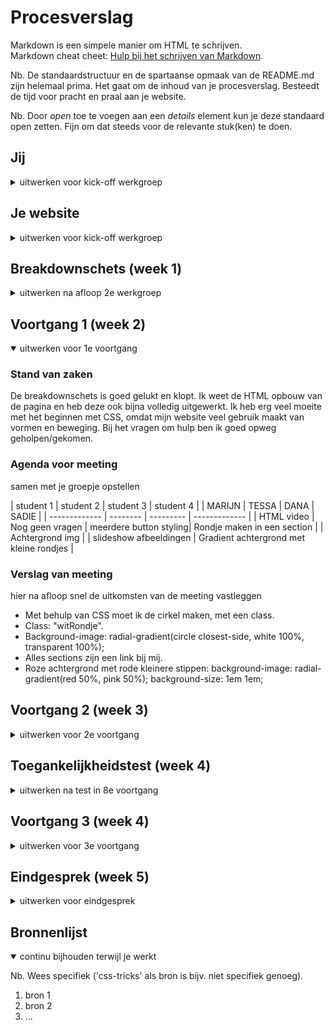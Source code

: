 # Procesverslag
Markdown is een simpele manier om HTML te schrijven.  
Markdown cheat cheet: [Hulp bij het schrijven van Markdown](https://github.com/adam-p/markdown-here/wiki/Markdown-Cheatsheet).

Nb. De standaardstructuur en de spartaanse opmaak van de README.md zijn helemaal prima. Het gaat om de inhoud van je procesverslag. Besteedt de tijd voor pracht en praal aan je website.

Nb. Door *open* toe te voegen aan een *details* element kun je deze standaard open zetten. Fijn om dat steeds voor de relevante stuk(ken) te doen.





## Jij

<details>
<summary>uitwerken voor kick-off werkgroep</summary>

### Auteur:
Sadie Roberts

#### Je startniveau:
Blauw

#### Je focus:
Responsive
 
</details>





## Je website

<details>
<summary>uitwerken voor kick-off werkgroep</summary>

### Je opdracht:
https://mocomuseum.nl/over-het-museum/ 

#### Screenshot(s) van de eerste pagina (small screen): 
Begin pagina 
<img src="images/MocoWebsite.jpg" width="375px" alt="Begin van de pagina">

#### Screenshot(s) van de tweede pagina (small screen):
Exposities
<img src="images/Barcelona.png" width="375px" alt="omschrijving van de pagina">
<img src="images/Info.png" width="375px" alt="expositie informatie">
<img src="images/Moco Masters.png" width="375px" alt="verhaal over de moco masters">

</details>



## Breakdownschets (week 1)

<details>
<summary>uitwerken na afloop 2e werkgroep</summary>

### de hele pagina: 
<img src="images/Indeling-Website-Moco.png" width="375px" alt="breakdown van de hele pagina">

### dynamisch deel (bijv menu): 
<img src="images/Hamburgermenu.png" width="375px" alt="breakdown van een dynamisch deel">

<img src="images/Menu.indeling.png" width="375px" alt="breakdownschets van een dynamisch deel">

### wellicht nog een dynamisch deel (bijv filter): 

</details>





## Voortgang 1 (week 2)

<details open>
<summary>uitwerken voor 1e voortgang</summary>

### Stand van zaken
De breakdownschets is goed gelukt en klopt. Ik weet de HTML opbouw van de pagina en heb deze ook bijna volledig uitgewerkt. Ik heb erg veel moeite met het beginnen met CSS, omdat mijn website veel gebruik maakt van vormen en beweging. Bij het vragen om hulp ben ik goed opweg geholpen/gekomen.  

### Agenda voor meeting
samen met je groepje opstellen

| student 1       | student 2          | student 3              | student 4                    |
|    MARIJN       | TESSA              | DANA                   | SADIE                        |
| -------------   | --------           | ---------              | -------------                |
| HTML video      | Nog geen vragen    | meerdere button styling|  Rondje maken in een section |
| Achtergrond img |                    | slideshow afbeeldingen |  Gradient achtergrond met kleine rondjes |


### Verslag van meeting
hier na afloop snel de uitkomsten van de meeting vastleggen

- Met behulp van CSS moet ik de cirkel maken, met een class.
- Class: "witRondje".
- Background-image: radial-gradient(circle closest-side, white 100%, transparent 100%);
- Alles sections zijn een link bij mij.
- Roze achtergrond met rode kleinere stippen: background-image: radial-gradient(red 50%, pink 50%);
  background-size: 1em 1em;

</details>





## Voortgang 2 (week 3)

<details>
<summary>uitwerken voor 2e voortgang</summary>

### Stand van zaken
Ik heb verschillende dingen uitgeprobeerd met CSS, maar loop al snel tegen kleine foutjes aan waardoor ik niet verder kom. Voorafgaand de meeting had ik nog geen vragen, omdat ik nog niet heel ver was. Tijdens de meeting heb ik toch nog wat dingen kunnen vragen, bijvoorbeeld over de language linkjes waar ik veel aanhad en vervolgens verder kon met waar ik gebleven was. 


### Agenda voor meeting
samen met je groepje opstellen
 
| student 1           | student 2              | student 3                       | student 4              |            
| MARIJN              | TESSA                  | DANA                            |SADIE                   |
| geen vragen vooraf  | Afbeelding sticky      | Files verwijderen van github    | "/" tussen een lijstje |
|                     | Slideshow afbeeldingen |                                 | lijn onder een link    |


### Verslag van meeting
hier na afloop snel de uitkomsten van de meeting vastleggen

- Slash moet in de html in de list.
- Met CSS stylen.
- Border-bottom.
- :after & :hover gebruiken.

</details>


## Toegankelijkheidstest (week 4)

<details>
<summary>uitwerken na test in 8e voortgang</summary>

### Bevindingen
Test 1. Screenreader
- Tijdens het screenreaden vond ik het persoonlijk zelf aan de ene kant duidelijk, maar aan de andere kant ook niet duidelijk. Je krijgt soms verschillende HTML elementen te horen en niet iedereen weet wat dat is. Aan de andere kant wordt weer duidelijk aangegeven waar je nu bent en wat je vervolgens moet doen. 
- Het aanpassen van de stem is belangrijk en is op eigen voorkeur. 
- De structuur van de Headings is voor een screenreader misschien niet altijd logisch, maar voor de indeling wel. 
- De linkjes zijn zelf al best duidelijk beschrijven. 

Test 2. Muis en toetsenbord
- Het is niet bij alles duidelijk of het klikbaar is
- Vaak zijn de hover states "omgekeerd": ipv dat er een lijntje te voor schijn komt, gaat die juist weg als je over een linkje bijvoorbeeld heen hovert. 
- De elementen worden in een logische volgorde geslecteerd. 
- Niet alle states zijn uitgewerkt. 
- Alles kan wel geselecteerd en bediend worden met het toetsenbord. 

Test 3. Diverse beperkingen
- Visuele beperkingen:
- het is moeilijker om kleine dingen te lezen en lastige om kleuren te onderscheiden als er veel van de zelfde kleuren worden gebruikt of als er weinig contrast is. Bij de site van Moco musuem  wordt er veel roze gebruikt en is dus soms moeilijker te onderscheiden. Wel wordt er gebruik gemaakt van zwart wat dus wel weer een contrast creeert. 
- De site maakt veel gebruik van grote titels wat wel fijn is, de kleinere teksten zijn moeilijker te lezen van een visuele beperking. 
- Slechte motoriek:
- het is soms lastig bepaalde handelingen uit te voeren. 
- over het algemeen is het opzich wel makkelijk om door de website heen te gaan. 
- Met typen doe je er wat langer over, maar je hoeft niks te typen, je hebt vaak keuze uit een drop-down menu. 
- Concentratie problemen 
- Door het gebruik van de grote titel is het opzich niet lastig om er snel achter te komen waar de pagina over gaat. Soms is het wel even zoeken waar je nou heen moet als je een specifiek iets zoekt. Doordat er opzich wel wat beweging te zien is in de website, kan de gebruiker zich misschhien minder goed concentreren. 
- Op de meeste pagina's staat niet veel tekst, behalve als je meer informatie wilt lezen bij exposities. 
- Spasme/parkinson
- Over het algemeen is het al best lastig om te bewegen met spasme of parkinson.
- Op de site heb je niet perse veel kleine buttons en linkjes en zijn over het algemeen wel groot genoeg om "mis te schieten". Bijvoorbeeld de blokken die te zien zijn bij het begin zijn volledig klikbaar en je hoeft dus niet op een bepaald deel perse te klikken. 
- Bij het boeken van tickets kunnen denk is de meeste problemen plaats vinden, omdat je daar wel wat kleinere elementen hebt, maar ook hier vind ik dat deze genoeg ruimte nemen. 





#### Screenreader
- Misshien content meer onderelkaar laten gaan.
- Alle elementen een 'uitgebreidde' betekenis of omschrijving geven, zoals buttons met een toevoegende beschrijvende teskt in css die niet perse zichtbaar hoeft te zijn op de site (aria-hidden).
- Omschrijvende labels
- Tekst op buttons
- HTML structuur op orde. 


#### Muis en toetsenbord
 


#### Diverse beperkingen
- Groter kleurcontrast (tekst en achtergrond)
- Ander kleur gebruik
- Grotere lettertypes
- Geen tekst op afbeeldingen
- tekst in kleurvlakken
- Visueel duidelijk maken waar de gebruiker zich bevindt. 


#### Concentratie problemen
- Minder bewegende elementen of minder groot. 
- Geen teskt of extra elementen als schaduw of border om afbeeldingen heen.


</details>





## Voortgang 3 (week 4)

<details>
<summary>uitwerken voor 3e voortgang</summary>

### Stand van zaken
hier dit ging goed & dit was lastig (neem ook screenshots op van delen van je website en code)


### Agenda voor meeting
samen met je groepje opstellen

| student 1      | student 2          | student 3    | student 4                              |
| ---            | ---                | DANA          | SADIE                                  |
| dit bespreken  | en dit             | Form/formulier   | Website responsive maken               |
| en dat ook nog | dit als er tijd is | nog een punt | sections naast elkaar als breder wordt |
| ...            | ...                | ...          | ...                                    |


### Verslag van meeting
hier na afloop snel de uitkomsten van de meeting vastleggen

- punt 1
- punt 2
- nog een punt
- ...

</details>





## Eindgesprek (week 5)

<details>
<summary>uitwerken voor eindgesprek</summary>

### Stand van zaken
hier dit ging goed & dit was lastig (neem ook screenshots op van delen van je website en code)

### Screenshot(s)

hier screenshot(s) van je eindresultaat

</details>





## Bronnenlijst

<details open>
<summary>continu bijhouden terwijl je werkt</summary>

Nb. Wees specifiek ('css-tricks' als bron is bijv. niet specifiek genoeg).

1. bron 1
2. bron 2
3. ...

</details>